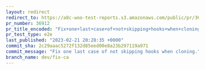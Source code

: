```yaml
---
layout: redirect
redirect_to: https://a8c-woo-test-reports.s3.amazonaws.com/public/pr/36912/e2e/index.html
pr_number: 36912
pr_title_encoded: "Fix+one+last+case+of+not+skipping+hooks+when+cloning+in+code+analyzer"
pr_test_type: e2e
last_published: "2023-02-21 20:28:35 +0000"
commit_sha: 2c29aaac5272f132d85eed00e8a23b297119a971
commit_message: "Fix one last case of not skipping hooks when cloning."
branch_name: dev/fix-ca
---
```

